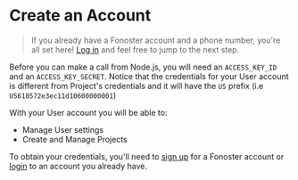 # Create an Account

> If you already have a Fonoster account and a phone number, you're all set here! [Log in](https://console.fonoster.io) and feel free to jump to the next step.

Before you can make a call from Node.js, you will need an `ACCESS_KEY_ID` and an `ACCESS_KEY_SECRET`. Notice that the credentials for your User account is different from Project's credentials and it will have the `US` prefix (i.e `US618572e3ec11d10600000001`)

With your User account you will be able to:

- Manage User settings
- Create and Manage Projects

To obtain your credentials, you'll need to [sign up](https://console.fonoster.io) for a Fonoster account or [login](https://console.fonoster.io) to an account you already have.
